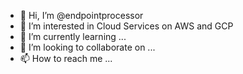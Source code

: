 - 👋 Hi, I’m @endpointprocessor
- 👀 I’m interested in Cloud Services on AWS and GCP
- 🌱 I’m currently learning ...
- 💞️ I’m looking to collaborate on ...
- 📫 How to reach me ...

<!---
endpointprocessor/endpointprocessor is a ✨ special ✨ repository because its `README.md` (this file) appears on your GitHub profile.
You can click the Preview link to take a look at your changes.
--->
